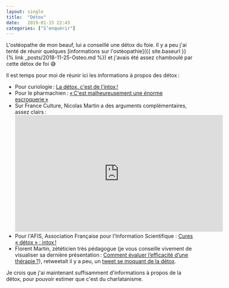 ```yaml
---
layout: single
title:  "Détox"
date:   2019-01-15 22:43
categories: ["S’enquérir"]
---
```


L'ostéopathe de mon beauf, lui a conseillé une détox du foie. Il y a peu
j'ai tenté de réunir quelques [informations sur l'ostéopathie]({{ site.baseurl }}{% link _posts/2018-11-25-Osteo.md %})
et j'avais été assez chamboulé par cette détox de foi 😅

Il est temps pour moi de réunir ici les informations à propos des
détox :

-   Pour curiologie : [La détox, c'est de l'intox !](http://curiologie.fr/2016/09/detox-intox/)
-   Pour le pharmachien : [« C'est malheureusement une énorme escroquerie »](http://lepharmachien.com/toxines/)
-   Sur France Culture, Nicolas Martin a des arguments complémentaires, assez clairs :
    <iframe width="560" height="315" src="https://www.youtube.com/embed/hf6MyxqCvLA" title="YouTube video player" frameborder="0" allow="accelerometer; autoplay; clipboard-write; encrypted-media; gyroscope; picture-in-picture" allowfullscreen></iframe>
-   Pour l'AFIS, Association Française pour l'Information Scientifique :
    [Cures « détox » : intox !](https://www.pseudo-sciences.org/spip.php?article2414)
-   Florent Martin, zététicien très pédagogue (je vous conseille
    vivement de visualiser sa dernière présentation : [Comment évaluer l’efficacité d’une thérapie ?](https://www.youtube.com/watch?v=s_voYxIG0mc)),
    retweetait il y a peu, un [tweet se moquant de la détox](https://twitter.com/Damkyan_Omega/status/1078570542075183109).

Je crois que j'ai maintenant suffisamment d'informations à propos de la
détox, pour pouvoir estimer que c'est du charlatanisme.


